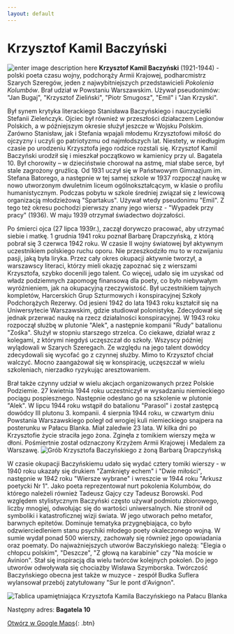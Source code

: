 ```yaml
---
layout: default
---
```


# Krzysztof Kamil Baczyński
![enter image description here](https://upload.wikimedia.org/wikipedia/commons/5/59/Krzysztof_Kamil_Baczy%C5%84ski_-_Maturzysta.jpg)
**Krzysztof Kamil Baczyński** (1921-1944) - polski poeta czasu wojny, podchorąży Armii Krajowej, podharcmistrz  Szarych Szeregów, jeden z najwybitniejszych przedstawicieli _Pokolenia Kolumbów_. Brał udział w Powstaniu Warszawskim. Używał pseudonimów: "Jan Bugaj", "Krzysztof Zieliński", "Piotr Smugosz", "Emil" i "Jan Krzyski".

Był synem krytyka literackiego Stanisława Baczyńskiego i nauczycielki Stefanii Zieleńczyk. Ojciec był również w przeszłości działaczem Legionów Polskich, a w późniejszym okresie służył jeszcze w Wojsku Polskim. Zarówno Stanisław, jak i Stefania wpajali młodemu Krzysztofowi miłość do ojczyzny i uczyli go patriotyzmu od najmłodszych lat. Niestety, w niedługim czasie po urodzeniu Krzysztofa jego rodzice rozstali się. Krzysztof Kamil Baczyński urodził się i mieszkał początkowo w kamienicy przy ul. Bagatela 10. Był chorowity – w dzieciństwie chorował na astmę, miał słabe serce, był stale zagrożony gruźlicą. Od 1931 uczył się w Państwowym Gimnazjum im. Stefana Batorego, a następnie w tej samej szkole w 1937 rozpoczął naukę w nowo utworzonym dwuletnim liceum ogólnokształcącym, w klasie o profilu humanistycznym.   Podczas pobytu w szkole średniej związał się z lewicową organizacją młodzieżową "Spartakus". Używał wtedy pseudonimu "Emil". Z tego też okresu pochodzi pierwszy znany jego wiersz - "Wypadek przy pracy" (1936). W maju 1939 otrzymał świadectwo dojrzałości.

Po śmierci ojca (27 lipca 1939r.), zaczął dorywczo pracować, aby utrzymać siebie i matkę. 1 grudnia 1941 roku poznał Barbarę Drapczyńską, z którą pobrał się 3 czerwca 1942 roku. W czasie II wojny światowej był aktywnym uczestnikiem polskiego ruchu oporu. Nie przeszkodziło mu to w rozwijaniu pasji, jaką była liryka. Przez cały okres okupacji aktywnie tworzył, a warszawscy literaci, którzy mieli okazję zapoznać się z wierszami Krzysztofa, szybko docenili jego talent. Co więcej, udało się im uzyskać od władz podziemnych zapomogę finansową dla poety, co było niebywałym wyróżnieniem, jak na okupacyjną rzeczywistość. Był uczestnikiem tajnych kompletów, Harcerskich Grup Szturmowych i konspiracyjnej Szkoły Podchorążych Rezerwy. Od jesieni 1942 do lata 1943 roku kształcił się na Uniwersytecie Warszawskim, gdzie studiował polonistykę. Zdecydował się jednak przerwać naukę na rzecz działalności konspiracyjnej. W 1943 roku rozpoczął służbę w plutonie "Alek", a następnie kompanii "Rudy" batalionu "Zośka". Służył w stopniu starszego strzelca. Co ciekawe, działał wraz z kolegami, z którymi niegdyś uczęszczał do szkoły. Wszyscy później wylądowali w Szarych Szeregach. Ze względu na jego talent dowódcy zdecydowali się wycofać go z czynnej służby. Mimo to Krzysztof chciał walczyć. Mocno zaangażował się w konspirację, uczęszczał w wielu szkoleniach, nierzadko ryzykując aresztowaniem.

Brał także czynny udział w wielu akcjach organizowanych przez Polskie Podziemie. 27 kwietnia 1944 roku uczestniczył w wysadzaniu niemieckiego pociągu pospiesznego. Następnie odesłano go na szkolenie w plutonie "Alek". W lipcu 1944 roku wstąpił do batalionu "Parasol" i został zastępcą dowódcy III plutonu 3. kompanii. 4 sierpnia 1944 roku, w czwartym dniu Powstania Warszawskiego poległ od wrogiej kuli niemieckiego snajpera na posterunku w Pałacu Blanka. Miał zaledwie 23 lata. W kilka dni po Krzysztofie życie straciła jego żona. Zginęła z tomikiem wierszy męża w dłoni. Pośmiertnie został odznaczony Krzyżem Armii Krajowej i Medalem za Warszawę.
![Grób Krzysztofa Baczyńskiego z żoną Barbarą Drapczyńską](https://upload.wikimedia.org/wikipedia/commons/b/be/Krzysztof_Kamil_Baczynski_grave.JPG)

W czasie okupacji Baczyńskiemu udało się wydać cztery tomiki wierszy - w 1940 roku ukazały się drukiem "Zamknięty echem" i "Dwie miłości", następnie w 1942 roku "Wiersze wybrane" i wreszcie w 1944 roku "Arkusz poetycki Nr 1". Jako poeta reprezentował nurt pokolenia Kolumbów, do którego należeli również Tadeusz Gajcy czy Tadeusz Borowski. Pod względem stylistycznym Baczyński często używał podmiotu zbiorowego, liczby mnogiej, odwołując się do wartości uniwersalnych. Nie stronił od symboliki i katastroficznej wizji świata. W jego utworach pełno metafor, barwnych epitetów. Dominuje tematyka przygnębiająca, co było odzwierciedleniem stanu psychiki młodego poety okaleczonego wojną. W sumie wydał ponad 500 wierszy, zachowały się również jego opowiadania oraz poematy. Do najważniejszych utworów Baczyńskiego należą: "Elegia o chłopcu polskim", "Deszcze", "Z głową na karabinie" czy "Na moście w Avinion". Stał się inspiracją dla wielu twórców kolejnych pokoleń. Do jego utworów odwoływała się chociażby Wisława Szymborska. Twórczość Baczyńskiego obecna jest także w muzyce - zespół Budka Suflera wylansował przebój zatytułowany "Sur le pont d'Avignon".

![Tablica upamiętniająca Krzysztofa Kamila Baczyńskiego na Pałacu Blanka](https://upload.wikimedia.org/wikipedia/commons/9/97/Tablica_Krzysztof_Kamil_Baczy%C5%84ski_pa%C5%82ac_Blanka_01.JPG)




Następny adres: **Bagatela 10**


[Otwórz w Google Maps](https://www.google.com/maps/dir//Bagatela+10,+00-585+Warszawa/@52.2137695,20.9530995,12z/data=!3m1!4b1!4m9!4m8!1m0!1m5!1m1!1s0x471ecce0bc46c809:0x143d65fd5d280327!2m2!1d21.0231387!2d52.2137902!3e3){: .btn}



